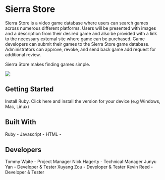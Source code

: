 ﻿# Sierra Store
Sierra Store is a video game database where users can search games across numerous different platforms. Users will be presented with images and a description from their desired game and also be provided with a link to the necessary external site where game can be purchased.  Game developers can submit their games to the Sierra Store game database. Administrators can approve, revoke, and send back game add request for additional review.

Sierra Store makes finding games simple.

![](http://gdur.com//Nc8o)


## Getting Started
Install Ruby. Click here and install the version for your device (e.g Windows, Mac, Linux)

## Built With
Ruby -
Javascript -
HTML -

## Developers

Tommy Waite - Project Manager
Nick Hagerty - Technical Manager
Junyu Yan - Developer & Tester
Xuyang Zou - Developer & Tester
Kevin Reed - Developer & Tester

